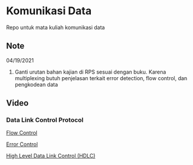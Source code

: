 # Komunikasi Data

Repo untuk mata kuliah komunikasi data

## Note
04/19/2021
1. Ganti urutan bahan kajian di RPS sesuai dengan buku. Karena multiplexing butuh penjelasan terkait error detection, flow control, dan pengkodean data

## Video

### Data Link Control Protocol

[Flow Control](https://drive.google.com/file/d/1tdDyu7iAoxGY-Y_xKz8iFvRMlTHZTULc/view?usp=sharing)

 [Error Control](https://drive.google.com/file/d/1dog0V_NOgGlPTXiqwgyn53M9pT47vGNh/view?usp=sharing)

[High Level Data Link Control (HDLC)](https://drive.google.com/file/d/1V4YSBybyPFXB5P3Vw4yZm7-hoSZZx8yu/view?usp=sharing)

### 